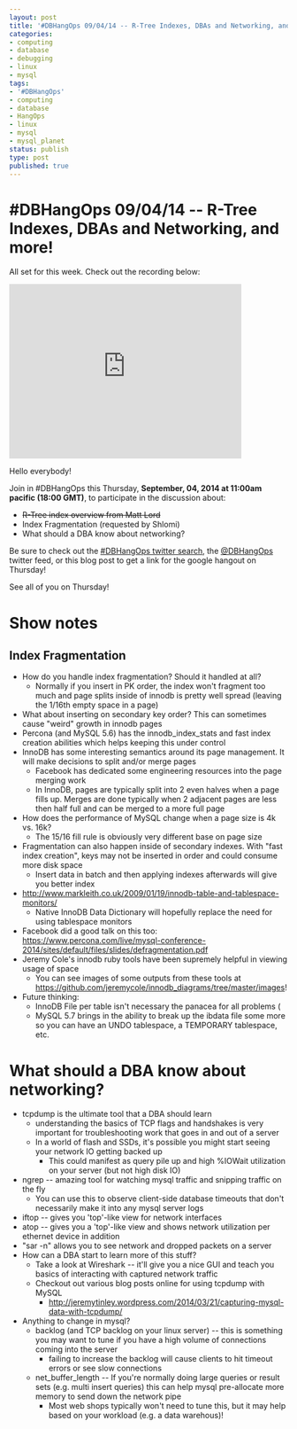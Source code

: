 ```yaml
---
layout: post
title: '#DBHangOps 09/04/14 -- R-Tree Indexes, DBAs and Networking, and more!'
categories:
- computing
- database
- debugging
- linux
- mysql
tags:
- '#DBHangOps'
- computing
- database
- HangOps
- linux
- mysql
- mysql_planet
status: publish
type: post
published: true
---
```

\#DBHangOps 09/04/14 -- R-Tree Indexes, DBAs and Networking, and more!
=========================================================

All set for this week. Check out the recording below:

<iframe width="420" height="315" src="http://www.youtube.com/embed/95QYLncWZI0" frameborder="0" allowfullscreen></iframe>

Hello everybody!

Join in \#DBHangOps this Thursday, **September, 04, 2014 at 11:00am pacific (18:00 GMT)**, to participate in the discussion about:

* ~~R-Tree index overview from Matt Lord~~
* Index Fragmentation (requested by Shlomi)
* What should a DBA know about networking?

Be sure to check out the [\#DBHangOps twitter search](https://twitter.com/search/realtime?q=%23DBHangOps), the [@DBHangOps](https://twitter.com/dbhangops) twitter feed, or this blog post to get a link for the google hangout on Thursday!

See all of you on Thursday!

<a name="show-notes">Show notes</a>
===========
## Index Fragmentation
* How do you handle index fragmentation? Should it handled at all?
	* Normally if you insert in PK order, the index won't fragment too much and page splits inside of innodb is pretty well spread (leaving the 1/16th empty space in a page)
* What about  inserting on secondary key order?  This can sometimes cause "weird" growth in innodb pages
* Percona (and MySQL 5.6) has the innodb_index_stats and fast index creation abilities which helps keeping this under control
* InnoDB has some interesting semantics around its page management.  It will make decisions to split and/or merge pages 
	* Facebook has dedicated some engineering resources into the page merging work
	* In InnoDB, pages are typically split into 2 even halves when a page fills up.  Merges are done typically when 2 adjacent pages are less then half full and can be merged to a more full page
* How does the performance of MySQL change when a page size is 4k vs. 16k?
	* The 15/16 fill rule is obviously very different base on page size
* Fragmentation can also happen inside of secondary indexes.  With "fast index creation", keys may not be inserted in order and could consume more disk space
	* Insert data in batch and then applying indexes afterwards will give you better index
* http://www.markleith.co.uk/2009/01/19/innodb-table-and-tablespace-monitors/
	* Native InnoDB Data Dictionary will hopefully replace the need for using tablespace monitors
* Facebook did a good talk on this too: https://www.percona.com/live/mysql-conference-2014/sites/default/files/slides/defragmentation.pdf 
* Jeremy Cole's innodb ruby tools have been supremely helpful in viewing usage of space 
	* You can see images of some outputs from these tools at https://github.com/jeremycole/innodb_diagrams/tree/master/images!
* Future thinking:
	* InnoDB File per table isn't necessary the panacea for all problems ( 
	* MySQL 5.7 brings in the ability to break up the ibdata file some more so you can have an UNDO tablespace, a TEMPORARY tablespace, etc.

# What should a DBA know about networking?
* tcpdump is the ultimate tool that a DBA should learn
	* understanding the basics of TCP flags and handshakes is very important for troubleshooting work that goes in and out of a server
	* In a world of flash and SSDs, it's possible you might start seeing your network IO getting backed up
		* This could manifest as query pile up and high %IOWait utilization on your server (but not high disk IO)
* ngrep -- amazing tool for watching mysql traffic and snipping traffic on the fly
	* You can use this to observe client-side database timeouts that don't necessarily make it into any mysql server logs
* iftop -- gives you 'top'-like view for network interfaces
* atop -- gives you a 'top'-like view and shows network utilization per ethernet device in addition
* "sar -n" allows you to see network and dropped packets on a server
* How can a DBA start to learn more of this stuff?
	* Take a look at Wireshark -- it'll give you a nice GUI and teach you basics of interacting with captured network traffic
	* Checkout out various blog posts online for using tcpdump with MySQL
		* http://jeremytinley.wordpress.com/2014/03/21/capturing-mysql-data-with-tcpdump/
* Anything to change in mysql?
	* backlog (and TCP backlog on your linux server) -- this is something you may want to tune if you have a high volume of connections coming into the server
		* failing to increase the backlog will cause clients to hit timeout errors or see slow connections
	* net_buffer_length -- If you're normally doing large queries or result sets (e.g. multi insert queries) this can help mysql pre-allocate more memory to send down the network pipe
		* Most web shops typically won't need to tune this, but it may help based on your workload (e.g. a data warehous)!

